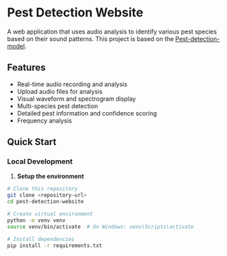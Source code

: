 # Pest Detection Website

A web application that uses audio analysis to identify various pest species based on their sound patterns. This project is based on the [Pest-detection-model](https://github.com/cotra-der/Pest-detection-model).

## Features

- Real-time audio recording and analysis
- Upload audio files for analysis
- Visual waveform and spectrogram display
- Multi-species pest detection
- Detailed pest information and confidence scoring
- Frequency analysis

## Quick Start

### Local Development

1. **Setup the environment**

```bash
# Clone this repository
git clone <repository-url>
cd pest-detection-website

# Create virtual environment
python -m venv venv
source venv/bin/activate  # On Windows: venv\Scripts\activate

# Install dependencies
pip install -r requirements.txt

